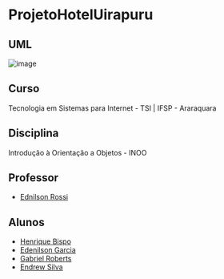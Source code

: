 # ProjetoHotelUirapuru

## UML
![image](https://github.com/edenilsonjunior/ProjetoHotelUirapuru/assets/110670578/5cd0d5f2-871c-4b21-9ae4-9acd7db9c60a)


## Curso

Tecnologia em Sistemas para Internet - TSI | IFSP - Araraquara

## Disciplina

Introdução à Orientação a Objetos - INOO


## Professor

- [Ednilson Rossi](https://github.com/ednilsonrossi)

## Alunos 

- [Henrique Bispo](https://github.com/RICKBISPO)
- [Edenilson Garcia](https://github.com/edenilsonjunior)
- [Gabriel Roberts](https://github.com/roberttiss)
- [Endrew Silva](https://github.com/EndrewGomess)
